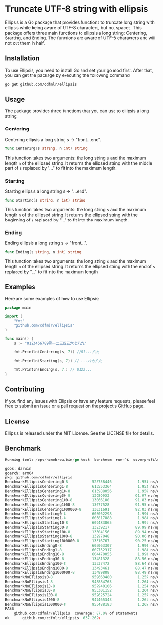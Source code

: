 # Truncate UTF-8 string with ellipsis

Ellipsis is a Go package that provides functions to truncate long string with ellipsis while being aware of UTF-8 characters, but not spaces. This package offers three main functions to ellipsis a long string: Centering, Starting, and Ending. The functions are aware of UTF-8 characters and will not cut them in half.

## Installation

To use Ellipsis, you need to install Go and set your go mod first. After that, you can get the package by executing the following command:

```bash
go get github.com/cdfmlr/ellipsis
```

## Usage

The package provides three functions that you can use to ellipsis a long string:

### Centering

Centering ellipsis a long string s -> "front...end".

```go
func Centering(s string, n int) string
```

This function takes two arguments: the long string `s` and the maximum length `n` of the ellipsed string. It returns the ellipsed string with the middle part of `s` replaced by "..." to fit into the maximum length.

### Starting

Starting ellipsis a long string s -> "...end".

```go
func Starting(s string, n int) string
```

This function takes two arguments: the long string `s` and the maximum length `n` of the ellipsed string. It returns the ellipsed string with the beginning of `s` replaced by "..." to fit into the maximum length.

### Ending

Ending ellipsis a long string s -> "front...".

```go
func Ending(s string, n int) string
```

This function takes two arguments: the long string `s` and the maximum length `n` of the ellipsed string. It returns the ellipsed string with the end of `s` replaced by "..." to fit into the maximum length.

## Examples

Here are some examples of how to use Ellipsis:

```go
package main

import (
	"fmt"
	"github.com/cdfmlr/ellipsis"
)

func main() {
	s := "0123456789零一二三四五六七八九"

	fmt.Println(Centering(s, 7)) //01...八九

	fmt.Println(Starting(s, 7)) // ...六七八九

	fmt.Println(Ending(s, 7)) // 0123...
}
```

## Contributing

If you find any issues with Ellipsis or have any feature requests, please feel free to submit an issue or a pull request on the project's GitHub page.

## License

Ellipsis is released under the MIT License. See the LICENSE file for details.

## Benchmark

```go
Running tool: /opt/homebrew/bin/go test -benchmem -run=^$ -coverprofile=/var/folders/dt/b_yjx19j56lb07m0hnmx1zz80000gn/T/vscode-goibiU0i/go-code-cover -bench . github.com/cdfmlr/ellipsis

goos: darwin
goarch: arm64
pkg: github.com/cdfmlr/ellipsis
BenchmarkEllipsisCentering0-8         	523758446	         1.953 ns/op	       0 B/op	       0 allocs/op
BenchmarkEllipsisCentering1-8         	615553364	         1.953 ns/op	       0 B/op	       0 allocs/op
BenchmarkEllipsisCentering10-8        	613988056	         1.956 ns/op	       0 B/op	       0 allocs/op
BenchmarkEllipsisCentering30-8        	12959032	        91.97 ns/op	      24 B/op	       2 allocs/op
BenchmarkEllipsisCentering100-8       	13066100	        91.83 ns/op	      24 B/op	       2 allocs/op
BenchmarkEllipsisCentering1000-8      	13077528	        91.95 ns/op	      24 B/op	       2 allocs/op
BenchmarkEllipsisCentering1000000-8   	13031691	        92.03 ns/op	      24 B/op	       2 allocs/op
BenchmarkEllipsisStarting0-8          	603062298	         1.990 ns/op	       0 B/op	       0 allocs/op
BenchmarkEllipsisStarting1-8          	603817888	         1.988 ns/op	       0 B/op	       0 allocs/op
BenchmarkEllipsisStarting10-8         	602483865	         1.991 ns/op	       0 B/op	       0 allocs/op
BenchmarkEllipsisStarting30-8         	13239217	        89.99 ns/op	      24 B/op	       2 allocs/op
BenchmarkEllipsisStarting100-8        	13304156	        89.94 ns/op	      24 B/op	       2 allocs/op
BenchmarkEllipsisStarting1000-8       	13297048	        90.06 ns/op	      24 B/op	       2 allocs/op
BenchmarkEllipsisStarting1000000-8    	13316767	        90.25 ns/op	      24 B/op	       2 allocs/op
BenchmarkEllipsisEnding0-8            	603063307	         1.990 ns/op	       0 B/op	       0 allocs/op
BenchmarkEllipsisEnding1-8            	602752317	         1.988 ns/op	       0 B/op	       0 allocs/op
BenchmarkEllipsisEnding10-8           	604470055	         1.990 ns/op	       0 B/op	       0 allocs/op
BenchmarkEllipsisEnding30-8           	13481328	        88.56 ns/op	      24 B/op	       2 allocs/op
BenchmarkEllipsisEnding100-8          	13537472	        88.64 ns/op	      24 B/op	       2 allocs/op
BenchmarkEllipsisEnding1000-8         	13493461	        88.47 ns/op	      24 B/op	       2 allocs/op
BenchmarkEllipsisEnding1000000-8      	13489808	        88.49 ns/op	      24 B/op	       2 allocs/op
BenchmarkNoEllipsis0-8                	959663480	         1.255 ns/op	       0 B/op	       0 allocs/op
BenchmarkNoEllipsis1-8                	948884763	         1.264 ns/op	       0 B/op	       0 allocs/op
BenchmarkNoEllipsis10-8               	957940106	         1.254 ns/op	       0 B/op	       0 allocs/op
BenchmarkNoEllipsis30-8               	953301152	         1.260 ns/op	       0 B/op	       0 allocs/op
BenchmarkNoEllipsis100-8              	952625724	         1.255 ns/op	       0 B/op	       0 allocs/op
BenchmarkNoEllipsis1000-8             	947465343	         1.261 ns/op	       0 B/op	       0 allocs/op
BenchmarkNoEllipsis1000000-8          	955488183	         1.265 ns/op	       0 B/op	       0 allocs/op
PASS
	github.com/cdfmlr/ellipsis	coverage: 87.0% of statements
ok  	github.com/cdfmlr/ellipsis	637.262s
```
